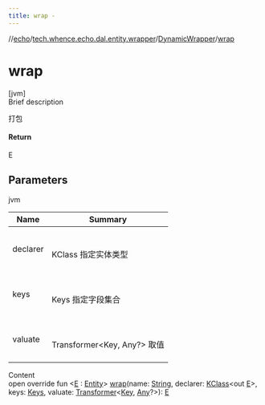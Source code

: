 ```yaml
---
title: wrap -
---
```

//[echo](../../index.md)/[tech.whence.echo.dal.entity.wrapper](../index.md)/[DynamicWrapper](index.md)/[wrap](wrap.md)



# wrap  
[jvm]  
Brief description  


打包



#### Return  


E



## Parameters  
  
jvm  
  
|  Name|  Summary| 
|---|---|
| declarer| <br><br>KClass<out E> 指定实体类型<br><br>
| keys| <br><br>Keys 指定字段集合<br><br>
| valuate| <br><br>Transformer<Key, Any?> 取值<br><br>
  
  
Content  
open override fun <[E](wrap.md) : [Entity](../../tech.whence.echo.dal.entity/-entity/index.md)> [wrap](wrap.md)(name: [String](https://kotlinlang.org/api/latest/jvm/stdlib/kotlin/-string/index.html), declarer: [KClass](https://kotlinlang.org/api/latest/jvm/stdlib/kotlin.reflect/-k-class/index.html)<out [E](wrap.md)>, keys: [Keys](../../tech.whence.echo.dal.schema.key/-keys/index.md), valuate: [Transformer](../../tech.whence.echo.function/-transformer/index.md)<[Key](../../tech.whence.echo.dal.schema.key/-key/index.md), [Any](https://kotlinlang.org/api/latest/jvm/stdlib/kotlin/-any/index.html)?>): [E](wrap.md)  



